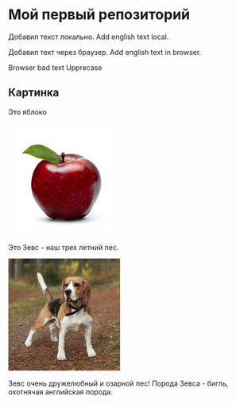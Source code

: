 # Мой первый репозиторий

Добавил текст локально. Add english text local.

Добавил тект через браузер. Add english text in browser.


Browser bad text
Upprecase

## Картинка
Это яблоко

!["это яблоко"](apple.jpg)

Это Зевс - наш трех летний пес.

![Zeus](Zeus.jpg)

Зевс очень дружелюбный и озарной пес! Порода Зевса - бигль, охотнячая английская порода.